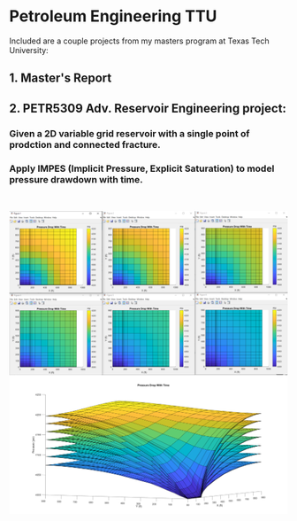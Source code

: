 # Petroleum Engineering TTU
Included are a couple projects from my masters program at Texas Tech University:

<h2>1. Master's Report</h2>
<h2>2. PETR5309 Adv. Reservoir Engineering project:</h2>
  <h3>Given a 2D variable grid reservoir with a single point of prodction and connected fracture.</h3>
  <h3>Apply IMPES (Implicit Pressure, Explicit Saturation) to model pressure drawdown with time.</h3>

  <br>

![alt text](https://github.com/kgb89/Petr_Engr/blob/master/2D_pressure_drawdown.png)
![alt text](https://github.com/kgb89/Petr_Engr/blob/master/3D_pressure_drawdown4.png)

